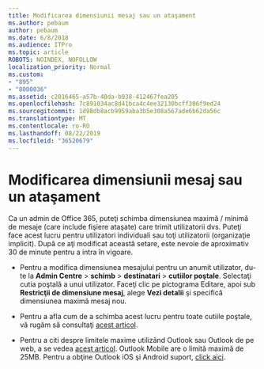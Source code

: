 ```yaml
---
title: Modificarea dimensiunii mesaj sau un ataşament
ms.author: pebaum
author: pebaum
ms.date: 6/8/2018
ms.audience: ITPro
ms.topic: article
ROBOTS: NOINDEX, NOFOLLOW
localization_priority: Normal
ms.custom:
- "895"
- "8000036"
ms.assetid: c2016465-a57b-40da-b938-412467fea205
ms.openlocfilehash: 7c891034ac8d41bca4c4ee32130bcff306f9ed24
ms.sourcegitcommit: 1d98db8acb9959aba3b5e308a567ade6b62da56c
ms.translationtype: MT
ms.contentlocale: ro-RO
ms.lasthandoff: 08/22/2019
ms.locfileid: "36520679"
---
```

# <a name="changing-message-or-attachment-size"></a>Modificarea dimensiunii mesaj sau un ataşament

Ca un admin de Office 365, puteţi schimba dimensiunea maximă / minimă de mesaje (care include fişiere ataşate) care trimit utilizatorii dvs. Puteţi face acest lucru pentru utilizatori individuali sau toţi utilizatorii (organizaţie implicit). După ce aţi modificat această setare, este nevoie de aproximativ 30 de minute pentru a intra în vigoare.
  
- Pentru a modifica dimensiunea mesajului pentru un anumit utilizator, du-te la **Admin Centre** \> **schimb** \> **destinatari** \> **cutiilor poştale**. Selectaţi cutia poştală a unui utilizator. Faceţi clic pe pictograma Editare, apoi sub **Restricţii de dimensiune mesaj**, alege **Vezi detalii** şi specifică dimensiunea maximă mesaj nou.

- Pentru a afla cum de a schimba acest lucru pentru toate cutiile poştale, vă rugăm să consultaţi [acest articol](https://www.microsoft.com/microsoft-365/blog/2015/04/15/office-365-now-supports-larger-email-messages-up-to-150-mb/).

- Pentru a citi despre limitele maxime utilizând Outlook sau Outlook de pe web, a se vedea [acest articol](https://technet.microsoft.com/library/exchange-online-limits.aspx#MessageLimits). Outlook Mobile are o limită maximă de 25MB. Pentru a obţine Outlook iOS şi Android suport, [click aici](https://support.office.com/article/Get-in-app-help-for-Outlook-for-iOS-and-Android-218a22d1-9fa5-4889-b689-de1c63493243).
